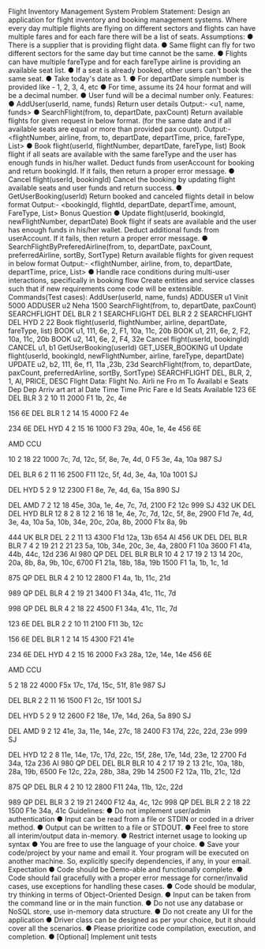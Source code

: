 Flight Inventory Management System
Problem Statement:
Design an application for flight inventory and booking management systems. Where every day multiple flights are flying on different sectors and flights can have multiple fares and for each fare there will be a list of seats.
Assumptions:
● There is a supplier that is providing flight data.
● Same flight can fly for two different sectors for the same day but time cannot be the same.
● Flights can have multiple fareType and for each fareType airline is providing an available seat list.
● If a seat is already booked, other users can't book the same seat.
● Take today's date as 1.
● For departDate simple number is provided like - 1, 2, 3, 4, etc
● For time, assume its 24 hour format and will be a decimal number.
● User fund will be a decimal number only.
Features:
● AddUser(userId, name, funds)
Return user details
Output:- <u1, name, funds>
● SearchFlight(from, to, departDate, paxCount)
Return available flights for given request in below format. (for the same date and if all available seats are equal or more than provided pax count).
Output:- <flightNumber, airline, from, to, departDate, departTime, price, fareType, List<seat>>
● Book flight(userId, flightNumber, departDate, fareType, list<seat>) Book flight if all seats are available with the same fareType and the user has enough funds in his/her wallet. Deduct funds from userAccount for booking and return bookingId. If it fails, then return a proper error message.
● Cancel flight(userId, bookingId)
Cancel the booking by updating flight available seats and user funds and return success.
● GetUserBooking(userId)
Return booked and canceled flights detail in below format
Output:- <bookingId, flightId, departDate, departTime, amount, FareType, List<seat>>
Bonus Question
● Update flight(userId, bookingId, newFlightNumber, departDate)
Book flight if seats are available and the user has enough funds in his/her wallet. Deduct additional funds from userAccount.
If it fails, then return a proper error message.
● SearchFlightByPreferedAirline(from, to, departDate, paxCount, preferredAirline, sortBy, SortType)
Return available flights for given request in below format
Output:- <flightNumber, airline, from, to, departDate, departTime, price, List<seat>> ● Handle race conditions during multi-user interactions, specifically in booking flow
Create entities and service classes such that if new requirements come code will be extensible.
Commands(Test cases):
AddUser(userId, name, funds)
ADDUSER u1 Vinit 5000
ADDUSER u2 Neha 1500
SearchFlight(from, to, departDate, paxCount)
SEARCHFLIGHT DEL BLR 2 1
SEARCHFLIGHT DEL BLR 2 2
SEARCHFLIGHT DEL HYD 2 22
Book flight(userId, flightNumber, airline, departDate, fareType, list<seat>) BOOK u1, 111, 6e, 2, F1, 10a, 11c, 20b
BOOK u1, 211, 6e, 2, F2, 10a, 11c, 20b
BOOK u2, 141, 6e, 2, F4, 32e
Cancel flight(userId, bookingId)
CANCEL u1, b1
GetUserBooking(userId)
GET_USER_BOOKING u1
Update flight(userId, bookingId, newFlightNumber, airline, fareType, departDate) UPDATE u2, b2, 111, 6e, f1, 11a ,23b, 23d
SearchFlight(from, to, departDate, paxCount, preferredAirline, sortBy, SortType) SEARCHFLIGHT DEL, BLR, 2, 1, AI, PRICE, DESC
Flight Data:
Flight No.
Airli
ne
Fro
m
To
Availabl e Seats
Dep
Dep
Arriv
art
art
al
Date
Time
Time
Pric
Fare
e
Id Seats Available
123
6E
DEL
BLR
3
2 10 11
2000 F1 1b, 2c, 4e


156 6E
DEL
BLR
1
2 14 15
4000 F2 4e


234 6E
DEL
HYD
4
2 15 16
1000 F3 29a, 40e, 1e, 4e
456 6E


AMD CCU


10
2 18 22
1000
7c, 7d, 12c, 5f, 8e, 7e, 4d,
0 F5
3e, 4a, 10a
987 SJ


DEL
BLR
6
2 11 16
2500 F11 12c, 5f, 4d, 3e, 4a, 10a
1001 SJ


DEL
HYD
5
2 9 12
2300 F1 8e, 7e, 4d, 6a, 15a
890 SJ


DEL
AMD
7
2 12 18
45e, 30a, 1e, 4e, 7c, 7d,
2100 F2
12c
999 SJ
432 UK
DEL
DEL
HYD BLR
12
8
2 8 12
2 16 18
1e, 4e, 7c, 7d, 12c, 5f, 8e,
2900 F1d
7e, 4d, 3e, 4a, 10a
5a, 10b, 34e, 20c, 20a, 8b,
2000 F1x
8a, 9b


444 UK
BLR
DEL
2
2 11
13 4300 F1d 12a, 13b
654 AI
456 UK
DEL
DEL
BLR
BLR
7
4
2 19 21
2 21 23
5a, 10b, 34e, 20c, 3e, 4a,
2800 F1
10a
3600 F1 41a, 44b, 44c, 12d
236 AI
980 QP
DEL
DEL
BLR
BLR
10
4
2 17 19
2 13 14
20c, 20a, 8b, 8a, 9b, 10c,
6700 F1
21a, 18b, 18a, 19b
1500 F1 1a, 1b, 1c, 1d


875 QP
DEL
BLR
4
2 10
12 2800 F1 4a, 1b, 11c, 21d


989 QP
DEL
BLR
4
2 19 21
3400 F1 34a, 41c, 11c, 7d





998 QP
DEL
BLR
4
2 18
22 4500 F1 34a, 41c, 11c, 7d


123 6E
DEL
BLR
2
2 10
11 2100 F11 3b, 12c


156 6E
DEL
BLR
1
2 14
15 4300 F21 41e


234 6E
DEL
HYD
4
2 15
16 2000 Fx3 28a, 12e, 14e, 14e
456 6E


AMD CCU


5
2 18
22 4000 F5x 17c, 17d, 15c, 51f, 81e
987 SJ


DEL
BLR
2
2 11 16
1500 F1 2c, 15f
1001 SJ


DEL
HYD
5
2 9
12 2600 F2 18e, 17e, 14d, 26a, 5a
890 SJ


DEL
AMD
9
2 12
41e, 3a, 11e, 14e, 27c,
18 2400 F3
17d, 22c, 22d, 23e
999 SJ


DEL
HYD
12
2 8
11e, 14e, 17c, 17d, 22c,
15f, 28e, 17e, 14d, 23e,
12 2700 Fd
34a, 12a
236 AI
980 QP
DEL
DEL
BLR
BLR
10
4
2 17 19
2 13
21c, 10a, 18b, 28a, 19b,
6500 Fe
12c, 22a, 28b, 38a, 29b
14 2500 F2 12a, 11b, 21c, 12d


875 QP
DEL
BLR
4
2 10
12 2800 F11 24a, 11b, 12c, 22d



989 QP DEL BLR 3 2 19 21 2400 F12 4a, 4c, 12c 998 QP DEL BLR 2 2 18 22 1500 F1e 34a, 41c
Guidelines:
● Do not implement user/admin authentication
● Input can be read from a file or STDIN or coded in a driver method.
● Output can be written to a file or STDOUT.
● Feel free to store all interim/output data in-memory.
● Restrict internet usage to looking up syntax
● You are free to use the language of your choice.
● Save your code/project by your name and email it. Your program will be executed on another machine. So, explicitly specify dependencies, if any, in your email.
Expectation
● Code should be Demo-able and functionally complete.
● Code should fail gracefully with a proper error message for corner/invalid cases, use exceptions for handling these cases.
● Code should be modular, try thinking in terms of Object-Oriented Design.
● Input can be taken from the command line or in the main function. ● Do not use any database or NoSQL store, use in-memory data structure. ● Do not create any UI for the application
● Driver class can be designed as per your choice, but it should cover all the scenarios. ● Please prioritize code compilation, execution, and completion.
● [Optional] Implement unit tests
